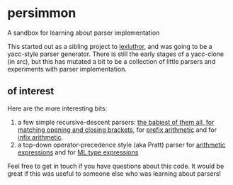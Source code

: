 # persimmon

A sandbox for learning about parser implementation

This started out as a sibling project to
[lexluthor](https://github.com/spacemanaki/lexluthor), and was going
to be a yacc-style parser generator. There is still the early stages
of a yacc-clone (in src), but this has mutated a bit to be a
collection of little parsers and experiments with parser
implementation.

## of interest

Here are the more interesting bits:

1. a few simple recursive-descent parsers: [the babiest of them all, for matching opening and closing brackets](https://github.com/spacemanaki/persimmon/blob/master/recursive.sml), for [prefix arithmetic](https://github.com/spacemanaki/persimmon/blob/master/prefix.sml) and for [infix arithmetic](https://github.com/spacemanaki/persimmon/blob/master/pratt/recursive.sml).
2. a top-down operator-precedence style (aka Pratt) parser for [arithmetic expressions](https://github.com/spacemanaki/persimmon/blob/master/pratt/pratt.sml) and for [ML type expressions](https://github.com/spacemanaki/persimmon/blob/master/pratt/types.sml)

Feel free to get in touch if you have questions about this code. It
would be great if this was useful to someone else who was learning
about parsers!
